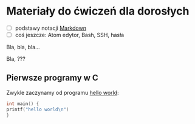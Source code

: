 # Materiały do ćwiczeń dla dorosłych

- [ ] podstawy notacji [Markdown](https://daringfireball.net/projects/markdown/)
- [ ] coś jeszcze: Atom edytor, Bash, SSH, hasła 

Bla, bla, bla...

Bla, ???

## Pierwsze programy w C

Zwykle zaczynamy od programu [hello world](/):

```c
int main() {
printf("hello world\n")
}
```
